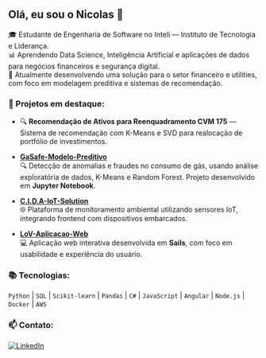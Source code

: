 ## Olá, eu sou o Nicolas 👋

🎓 Estudante de Engenharia de Software no Inteli — Instituto de Tecnologia e Liderança.  
📊 Aprendendo Data Science, Inteligência Artificial e aplicações de dados para negócios financeiros e segurança digital.  
💼 Atualmente desenvolvendo uma solução para o setor financeiro e utilities, com foco em modelagem preditiva e sistemas de recomendação.

### 🚀 Projetos em destaque:
- 🔍 **Recomendação de Ativos para Reenquadramento CVM 175** — Sistema de recomendação com K-Means e SVD para realocação de portfólio de investimentos.

- [**GaSafe-Modelo-Preditivo**](https://github.com/NicolasRamonm/GaSafe-Modelo-Preditivo)  
  🔍 Detecção de anomalias e fraudes no consumo de gás, usando análise exploratória de dados, K-Means e Random Forest. Projeto desenvolvido em **Jupyter Notebook**.

- [**C.I.D.A-IoT-Solution**](https://github.com/NicolasRamonm/C.I.D.A-IoT-Solution)  
  🌐 Plataforma de monitoramento ambiental utilizando sensores IoT, integrando frontend com dispositivos embarcados.

- [**LoV-Aplicacao-Web**](https://github.com/NicolasRamonm/LoV-Aplicacao-Web)  
  💻 Aplicação web interativa desenvolvida em **Sails**, com foco em usabilidade e experiência do usuário.

### 📚 Tecnologias:
`Python` | `SQL` | `Scikit-learn` | `Pandas` | `C#` | `JavaScript` | `Angular` | `Node.js` | `Docker` | `AWS`

### 📫 Contato:
[![LinkedIn](https://img.shields.io/badge/LinkedIn-blue?logo=linkedin&style=for-the-badge)](https://www.linkedin.com/in/nicolasramons/)
